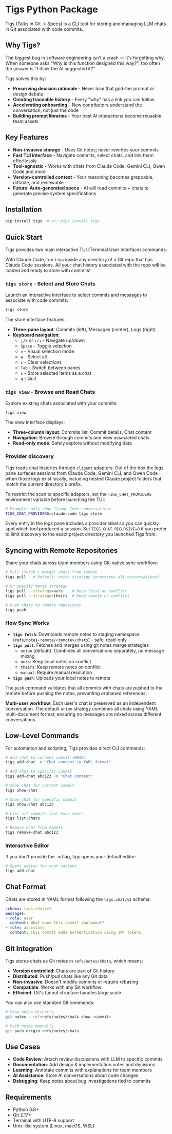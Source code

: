 # Tigs Python Package

Tigs (Talks in Git → Specs) is a CLI tool for storing and managing LLM chats in Git associated with code commits.

## Why Tigs?

The biggest bug in software engineering isn't a crash — it's forgetting why. When someone asks "Why is this function designed this way?", too often the answer is "I think the AI suggested it?"

Tigs solves this by:
- **Preserving decision rationale** - Never lose that god-tier prompt or design debate
- **Creating traceable history** - Every "why" has a link you can follow
- **Accelerating onboarding** - New contributors understand the conversation, not just the code
- **Building prompt libraries** - Your best AI interactions become reusable team assets

## Key Features

- **Non-invasive storage** - Uses Git notes; never rewrites your commits
- **Fast TUI interface** - Navigate commits, select chats, and link them effortlessly
- **Tool-agnostic** - Works with chats from Claude Code, Gemini CLI, Qwen Code and more
- **Version-controlled context** - Your reasoning becomes greppable, diffable, and reviewable
- **Future: Auto-generated specs** - AI will read commits + chats to generate precise system specifications

## Installation

```bash
pip install tigs  # or: pipx install tigs
```

## Quick Start

Tigs provides two main interactive TUI (Terminal User Interface) commands:

With Claude Code, run `tigs` inside any directory of a Git repo that has Claude Code sessions.
All your chat history associated with the repo will be loaded and ready to store with commits!

### `tigs store` - Select and Store Chats

Launch an interactive interface to select commits and messages to associate with code commits:

```bash
tigs store
```

The store interface features:
- **Three-pane layout**: Commits (left), Messages (center), Logs (right)
- **Keyboard navigation**:
  - `j/k` or `↑/↓` - Navigate up/down
  - `Space` - Toggle selection
  - `v` - Visual selection mode
  - `a` - Select all
  - `c` - Clear selections
  - `Tab` - Switch between panes
  - `s` - Store selected items as a chat
  - `q` - Quit

### `tigs view` - Browse and Read Chats

Explore existing chats associated with your commits:

```bash
tigs view
```

The view interface displays:
- **Three-column layout**: Commits list, Commit details, Chat content
- **Navigation**: Browse through commits and view associated chats
- **Read-only mode**: Safely explore without modifying data

### Provider discovery

Tigs reads chat histories through `cligent` adapters. Out of the box the
logs pane surfaces sessions from Claude Code, Gemini CLI, and Qwen Code when
those logs exist locally, including nested Claude project folders that match
the current directory's prefix.

To restrict the scan to specific adapters, set the `TIGS_CHAT_PROVIDERS`
environment variable before launching the TUI:

```bash
# Example: only show Claude Code conversations
TIGS_CHAT_PROVIDERS=claude-code tigs store
```

Every entry in the logs pane includes a provider label so you can quickly
spot which tool produced a session. Set `TIGS_CHAT_RECURSIVE=0` if you prefer
to limit discovery to the exact project directory you launched Tigs from.

## Syncing with Remote Repositories

Share your chats across team members using Git-native sync workflow:

```bash
# Pull (fetch + merge) chats from remote
tigs pull   # Default: union strategy (preserves all conversations)

# Or specify merge strategy
tigs pull --strategy=ours    # Keep local on conflict
tigs pull --strategy=theirs  # Keep remote on conflict

# Push chats to remote repository
tigs push
```

### How Sync Works

- **`tigs fetch`**: Downloads remote notes to staging namespace (`refs/notes-remote/<remote>/chats`) - safe, read-only
- **`tigs pull`**: Fetches and merges using git notes merge strategies
  - `union` (default): Combines all conversations separately, no message mixing
  - `ours`: Keep local notes on conflict
  - `theirs`: Keep remote notes on conflict
  - `manual`: Require manual resolution
- **`tigs push`**: Uploads your local notes to remote

The `push` command validates that all commits with chats are pushed to the remote before pushing the notes, preventing orphaned references.

**Multi-user workflow**: Each user's chat is preserved as an independent conversation. The default `union` strategy combines all chats using YAML multi-document format, ensuring no messages are mixed across different conversations.

## Low-Level Commands

For automation and scripting, Tigs provides direct CLI commands:

```bash
# Add chat to current commit (HEAD)
tigs add-chat -m "Chat content in YAML format"

# Add chat to specific commit
tigs add-chat abc123 -m "Chat content"

# Show chat for current commit
tigs show-chat

# Show chat for specific commit
tigs show-chat abc123

# List all commits that have chats
tigs list-chats

# Remove chat from commit
tigs remove-chat abc123
```

### Interactive Editor

If you don't provide the `-m` flag, tigs opens your default editor:

```bash
# Opens editor for chat content
tigs add-chat
```

## Chat Format

Chats are stored in YAML format following the `tigs.chat/v1` schema:

```yaml
schema: tigs.chat/v1
messages:
- role: user
  content: What does this commit implement?
- role: assistant
  content: This commit adds authentication using JWT tokens.
```

## Git Integration

Tigs stores chats as Git notes in `refs/notes/chats`, which means:

- **Version controlled**: Chats are part of Git history
- **Distributed**: Push/pull chats like any Git data
- **Non-invasive**: Doesn't modify commits or require rebasing
- **Compatible**: Works with any Git workflow
- **Efficient**: Git's fanout structure handles large scale

You can also use standard Git commands:
```bash
# View notes directly
git notes --ref=refs/notes/chats show <commit>

# Push notes manually
git push origin refs/notes/chats
```

## Use Cases

- **Code Review**: Attach review discussions with LLM to specific commits
- **Documentation**: Add design & implementation notes and decisions
- **Learning**: Annotate commits with explanations for team members
- **AI Assistance**: Store AI conversations about code changes
- **Debugging**: Keep notes about bug investigations tied to commits

## Requirements

- Python 3.8+
- Git 2.17+
- Terminal with UTF-8 support
- Unix-like system (Linux, macOS, WSL)
